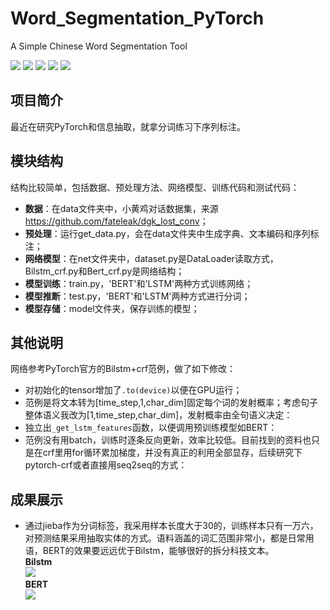 # Word_Segmentation_PyTorch
A Simple Chinese Word Segmentation Tool

[![](https://img.shields.io/badge/Python-3.6-blue.svg)](https://www.python.org/)
[![](https://img.shields.io/badge/torch-1.0.0-brightgreen.svg)](https://pypi.org/project/torch/1.0.0)
[![](https://img.shields.io/badge/keras-2.2.0-brightgreen.svg)](https://pypi.org/project/keras/2.2.0)
[![](https://img.shields.io/badge/flair-0.4.1-brightgreen.svg)](https://pypi.org/project/flair/0.4.1/)
[![](https://img.shields.io/badge/jieba-0.39-brightgreen.svg)](https://pypi.org/project/jieba/0.39/)

## **项目简介**
最近在研究PyTorch和信息抽取，就拿分词练习下序列标注。<br>

## **模块结构**
结构比较简单，包括数据、预处理方法、网络模型、训练代码和测试代码：<br>
* **数据**：在data文件夹中，小黄鸡对话数据集，来源<https://github.com/fateleak/dgk_lost_conv>；<br>
* **预处理**：运行get_data.py，会在data文件夹中生成字典、文本编码和序列标注；<br>
* **网络模型**：在net文件夹中，dataset.py是DataLoader读取方式，Bilstm_crf.py和Bert_crf.py是网络结构；<br>
* **模型训练**：train.py，'BERT'和'LSTM'两种方式训练网络；<br>
* **模型推断**：test.py，'BERT'和'LSTM'两种方式进行分词；<br>
* **模型存储**：model文件夹，保存训练的模型；<br>

## **其他说明**
网络参考PyTorch官方的Bilstm+crf范例，做了如下修改：<br>
* 对初始化的tensor增加了``` .to(device) ```以便在GPU运行；<br>
* 范例是将文本转为[time_step,1,char_dim]固定每个词的发射概率；考虑句子整体语义我改为[1,time_step,char_dim]，发射概率由全句语义决定：<br>
* 独立出```_get_lstm_features```函数，以便调用预训练模型如BERT：<br>
* 范例没有用batch，训练时逐条反向更新，效率比较低。目前找到的资料也只是在crf里用for循环累加梯度，并没有真正的利用全部显存，后续研究下pytorch-crf或者直接用seq2seq的方式：

## **成果展示**
* 通过jieba作为分词标签，我采用样本长度大于30的，训练样本只有一万六，对预测结果采用抽取实体的方式。语料涵盖的词汇范围非常小，都是日常用语，BERT的效果要远远优于Bilstm，能够很好的拆分科技文本。<br>
**Bilstm**<br>
![](https://github.com/renjunxiang/Word_Segmentation_PyTorch/blob/master/picture/Bilstm.png)<br>
**BERT**<br>
![](https://github.com/renjunxiang/Word_Segmentation_PyTorch/blob/master/picture/BERT.png)<br>
